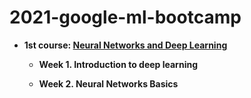 # 2021-google-ml-bootcamp

- **1st course: [Neural Networks and Deep Learning](https://www.coursera.org/learn/neural-networks-deep-learning?specialization=deep-learning#syllabus)**
    - **Week 1. Introduction to deep learning**

    - **Week 2. Neural Networks Basics**
